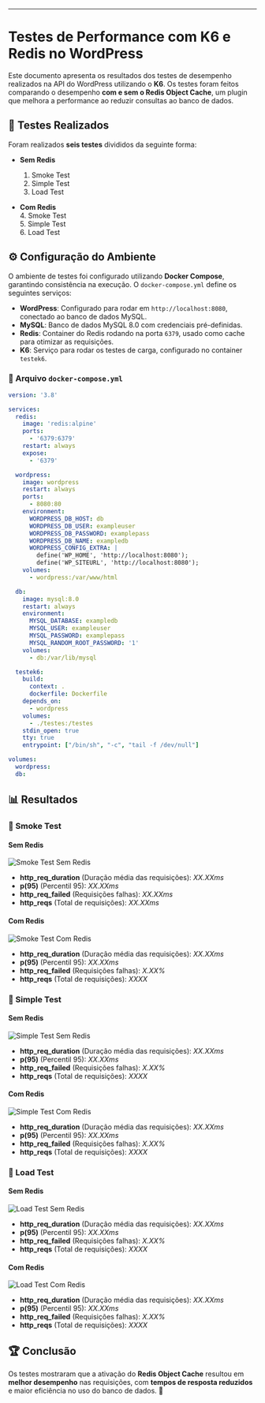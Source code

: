 ---

# Testes de Performance com K6 e Redis no WordPress  

Este documento apresenta os resultados dos testes de desempenho realizados na API do WordPress utilizando o **K6**. Os testes foram feitos comparando o desempenho **com e sem o Redis Object Cache**, um plugin que melhora a performance ao reduzir consultas ao banco de dados.  

## 📌 Testes Realizados  

Foram realizados **seis testes** divididos da seguinte forma:  

- **Sem Redis**  
  1. Smoke Test  
  2. Simple Test  
  3. Load Test  

- **Com Redis**  
  4. Smoke Test  
  5. Simple Test  
  6. Load Test  

## ⚙️ Configuração do Ambiente  

O ambiente de testes foi configurado utilizando **Docker Compose**, garantindo consistência na execução. O `docker-compose.yml` define os seguintes serviços:  

- **WordPress**: Configurado para rodar em `http://localhost:8080`, conectado ao banco de dados MySQL.  
- **MySQL**: Banco de dados MySQL 8.0 com credenciais pré-definidas.  
- **Redis**: Container do Redis rodando na porta `6379`, usado como cache para otimizar as requisições.  
- **K6**: Serviço para rodar os testes de carga, configurado no container `testek6`.  

### 📄 Arquivo `docker-compose.yml`

```yaml
version: '3.8'

services:
  redis:
    image: 'redis:alpine'
    ports:
      - '6379:6379'
    restart: always
    expose:
      - '6379'

  wordpress:
    image: wordpress
    restart: always
    ports:
      - 8080:80
    environment:
      WORDPRESS_DB_HOST: db
      WORDPRESS_DB_USER: exampleuser
      WORDPRESS_DB_PASSWORD: examplepass
      WORDPRESS_DB_NAME: exampledb
      WORDPRESS_CONFIG_EXTRA: |
        define('WP_HOME', 'http://localhost:8080');
        define('WP_SITEURL', 'http://localhost:8080');
    volumes:
      - wordpress:/var/www/html

  db:
    image: mysql:8.0
    restart: always
    environment:
      MYSQL_DATABASE: exampledb
      MYSQL_USER: exampleuser
      MYSQL_PASSWORD: examplepass
      MYSQL_RANDOM_ROOT_PASSWORD: '1'
    volumes:
      - db:/var/lib/mysql

  testek6:
    build:
      context: .
      dockerfile: Dockerfile
    depends_on:
      - wordpress
    volumes:
      - ./testes:/testes
    stdin_open: true
    tty: true
    entrypoint: ["/bin/sh", "-c", "tail -f /dev/null"]

volumes:
  wordpress:
  db:
```

## 📊 Resultados  

### 🔹 Smoke Test  

#### Sem Redis  
![Smoke Test Sem Redis](./img/smoke.jpeg)  

- **http_req_duration** (Duração média das requisições):  _XX.XXms_  
- **p(95)** (Percentil 95): _XX.XXms_
- **http_req_failed** (Requisições falhas):   _XX.XXms_ 
- **http_reqs** (Total de requisições):   _XX.XXms_

#### Com Redis  
![Smoke Test Com Redis](./img/smokeredis.jpeg)  

- **http_req_duration** (Duração média das requisições): _XX.XXms_  
- **p(95)** (Percentil 95): _XX.XXms_  
- **http_req_failed** (Requisições falhas): _X.XX%_  
- **http_reqs** (Total de requisições): _XXXX_  

### 🔹 Simple Test  

#### Sem Redis  
![Simple Test Sem Redis](./img/simple.jpeg)  

- **http_req_duration** (Duração média das requisições): _XX.XXms_  
- **p(95)** (Percentil 95): _XX.XXms_  
- **http_req_failed** (Requisições falhas): _X.XX%_  
- **http_reqs** (Total de requisições): _XXXX_  

#### Com Redis  
![Simple Test Com Redis](./img/simpleredis.jpeg)  

- **http_req_duration** (Duração média das requisições): _XX.XXms_  
- **p(95)** (Percentil 95): _XX.XXms_  
- **http_req_failed** (Requisições falhas): _X.XX%_  
- **http_reqs** (Total de requisições): _XXXX_  

### 🔹 Load Test  

#### Sem Redis  
![Load Test Sem Redis](./img/load.jpeg)  

- **http_req_duration** (Duração média das requisições): _XX.XXms_  
- **p(95)** (Percentil 95): _XX.XXms_  
- **http_req_failed** (Requisições falhas): _X.XX%_  
- **http_reqs** (Total de requisições): _XXXX_  

#### Com Redis  
![Load Test Com Redis](./img/loadredis.jpeg)  

- **http_req_duration** (Duração média das requisições): _XX.XXms_  
- **p(95)** (Percentil 95): _XX.XXms_  
- **http_req_failed** (Requisições falhas): _X.XX%_  
- **http_reqs** (Total de requisições): _XXXX_  

## 🏆 Conclusão  

Os testes mostraram que a ativação do **Redis Object Cache** resultou em **melhor desempenho** nas requisições, com **tempos de resposta reduzidos** e maior eficiência no uso do banco de dados. 🚀  
